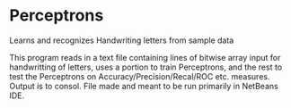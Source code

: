 # Perceptrons
Learns and recognizes Handwriting letters from sample data

This program reads in a text file containing lines of bitwise array input for handwritting of letters, uses a portion to train Perceptrons, and the rest to test the Perceptrons on Accuracy/Precision/Recal/ROC etc. measures. Output is to consol. File made and meant to be run primarily in NetBeans IDE.
